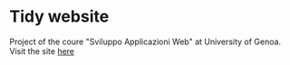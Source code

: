 # Tidy website
Project of the coure "Sviluppo Applicazioni Web" at University of Genoa. <br>
Visit the site <a href="https://saw21.dibris.unige.it/~S4784539/Home/home.php#home">here</a>


